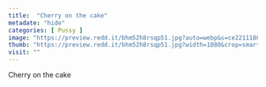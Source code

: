 ```yaml
---
title:  "Cherry on the cake"
metadate: "hide"
categories: [ Pussy ]
image: "https://preview.redd.it/bhm52h8rsqp51.jpg?auto=webp&s=ce2211186434e56172cbf925cb04387888fd6384"
thumb: "https://preview.redd.it/bhm52h8rsqp51.jpg?width=1080&crop=smart&auto=webp&s=f4b20e88c947caf761d425989d7f4842e5161e63"
visit: ""
---
```

Cherry on the cake

